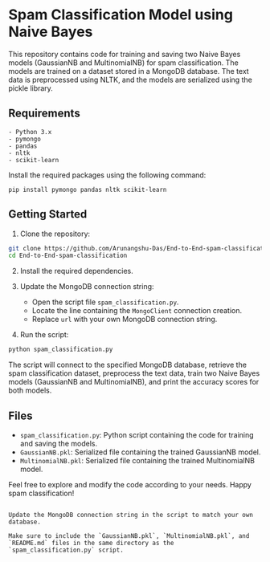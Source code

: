 # Spam Classification Model using Naive Bayes

This repository contains code for training and saving two Naive Bayes models (GaussianNB and MultinomialNB) for spam classification. The models are trained on a dataset stored in a MongoDB database. The text data is preprocessed using NLTK, and the models are serialized using the pickle library.

## Requirements
```
- Python 3.x
- pymongo
- pandas
- nltk
- scikit-learn
```

Install the required packages using the following command:

```
pip install pymongo pandas nltk scikit-learn
```

## Getting Started

1. Clone the repository:

```bash
git clone https://github.com/Arunangshu-Das/End-to-End-spam-classification.git
cd End-to-End-spam-classification
```

2. Install the required dependencies.

3. Update the MongoDB connection string:
   - Open the script file `spam_classification.py`.
   - Locate the line containing the `MongoClient` connection creation.
   - Replace `url` with your own MongoDB connection string.

4. Run the script:

```bash
python spam_classification.py
```

The script will connect to the specified MongoDB database, retrieve the spam classification dataset, preprocess the text data, train two Naive Bayes models (GaussianNB and MultinomialNB), and print the accuracy scores for both models.

## Files

- `spam_classification.py`: Python script containing the code for training and saving the models.
- `GaussianNB.pkl`: Serialized file containing the trained GaussianNB model.
- `MultinomialNB.pkl`: Serialized file containing the trained MultinomialNB model.

Feel free to explore and modify the code according to your needs. Happy spam classification!
```

Update the MongoDB connection string in the script to match your own database.

Make sure to include the `GaussianNB.pkl`, `MultinomialNB.pkl`, and `README.md` files in the same directory as the `spam_classification.py` script.
